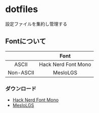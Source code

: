 # dotfiles

設定ファイルを集約し管理する

## Fontについて

| | Font |
| :--: | :--: |
| ASCII | Hack Nerd Font Mono |
| Non-ASCII | MesloLGS |

### ダウンロード

- [Hack Nerd Font Mono](https://github.com/ryanoasis/nerd-fonts#option-4-homebrew-fonts)
- [MesloLGS](https://github.com/romkatv/powerlevel10k#meslo-nerd-font-patched-for-powerlevel10k)

